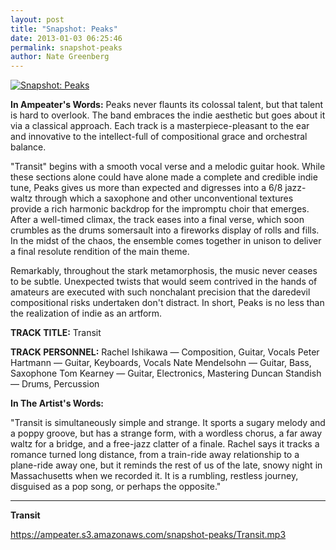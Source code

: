 ```yaml
---
layout: post
title: "Snapshot: Peaks"
date: 2013-01-03 06:25:46
permalink: snapshot-peaks
author: Nate Greenberg
---
```

[![Snapshot: Peaks](https://ampeater.s3.amazonaws.com/snapshot-peaks/Peaks.jpg)](https://ampeater.s3.amazonaws.com/snapshot-peaks/Peaks.jpg)

**In Ampeater's Words:** Peaks never flaunts its colossal talent, but that talent is hard to overlook. The band embraces the indie aesthetic but goes about it via a classical approach. Each track is a masterpiece-pleasant to the ear and innovative to the intellect-full of compositional grace and orchestral balance.

<!-- more -->

"Transit" begins with a smooth vocal verse and a melodic guitar hook. While these sections alone could have alone made a complete and credible indie tune, Peaks gives us more than expected and digresses into a 6/8 jazz-waltz through which a saxophone and other unconventional textures provide a rich harmonic backdrop for the impromptu choir that emerges. After a well-timed climax, the track eases into a final verse, which soon crumbles as the drums somersault into a fireworks display of rolls and fills. In the midst of the chaos, the ensemble comes together in unison to deliver a final resolute rendition of the main theme.

Remarkably, throughout the stark metamorphosis, the music never ceases to be subtle. Unexpected twists that would seem contrived in the hands of amateurs are executed with such nonchalant precision that the daredevil compositional risks undertaken don't distract. In short, Peaks is no less than the realization of indie as an artform.

**TRACK TITLE:** Transit

**TRACK PERSONNEL:** Rachel Ishikawa — Composition, Guitar, Vocals Peter Hartmann — Guitar, Keyboards, Vocals Nate Mendelsohn — Guitar, Bass, Saxophone Tom Kearney — Guitar, Electronics, Mastering Duncan Standish — Drums, Percussion

**In The Artist's Words:**

"Transit is simultaneously simple and strange. It sports a sugary melody and a poppy groove, but has a strange form, with a wordless chorus, a far away waltz for a bridge, and a free-jazz clatter of a finale. Rachel says it tracks a romance turned long distance, from a train-ride away relationship to a plane-ride away one, but it reminds the rest of us of the late, snowy night in Massachusetts when we recorded it. It is a rumbling, restless journey, disguised as a pop song, or perhaps the opposite."

---

**Transit**

https://ampeater.s3.amazonaws.com/snapshot-peaks/Transit.mp3

